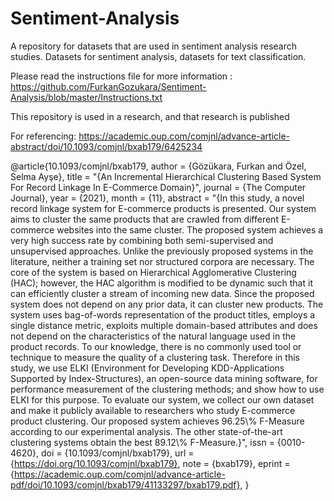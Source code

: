 # Sentiment-Analysis
A repository for datasets that are used in sentiment analysis research studies. Datasets for sentiment analysis, datasets for text classification.

Please read the instructions file for more information : https://github.com/FurkanGozukara/Sentiment-Analysis/blob/master/Instructions.txt

This repository is used in a research, and that research is published

For referencing: https://academic.oup.com/comjnl/advance-article-abstract/doi/10.1093/comjnl/bxab179/6425234

@article{10.1093/comjnl/bxab179,
    author = {Gözükara, Furkan and Özel, Selma Ayşe},
    title = "{An Incremental Hierarchical Clustering Based System For Record Linkage In E-Commerce Domain}",
    journal = {The Computer Journal},
    year = {2021},
    month = {11},
    abstract = "{In this study, a novel record linkage system for E-commerce products is presented. Our system aims to cluster the same products that are crawled from different E-commerce websites into the same cluster. The proposed system achieves a very high success rate by combining both semi-supervised and unsupervised approaches. Unlike the previously proposed systems in the literature, neither a training set nor structured corpora are necessary. The core of the system is based on Hierarchical Agglomerative Clustering (HAC); however, the HAC algorithm is modified to be dynamic such that it can efficiently cluster a stream of incoming new data. Since the proposed system does not depend on any prior data, it can cluster new products. The system uses bag-of-words representation of the product titles, employs a single distance metric, exploits multiple domain-based attributes and does not depend on the characteristics of the natural language used in the product records. To our knowledge, there is no commonly used tool or technique to measure the quality of a clustering task. Therefore in this study, we use ELKI (Environment for Developing KDD-Applications Supported by Index-Structures), an open-source data mining software, for performance measurement of the clustering methods; and show how to use ELKI for this purpose. To evaluate our system, we collect our own dataset and make it publicly available to researchers who study E-commerce product clustering. Our proposed system achieves 96.25\\% F-Measure according to our experimental analysis. The other state-of-the-art clustering systems obtain the best 89.12\\% F-Measure.}",
    issn = {0010-4620},
    doi = {10.1093/comjnl/bxab179},
    url = {https://doi.org/10.1093/comjnl/bxab179},
    note = {bxab179},
    eprint = {https://academic.oup.com/comjnl/advance-article-pdf/doi/10.1093/comjnl/bxab179/41133297/bxab179.pdf},
}







